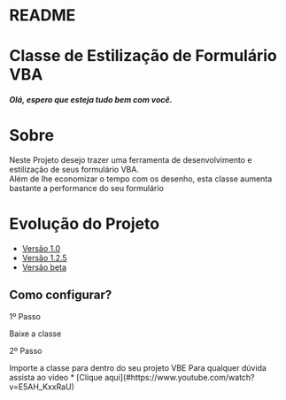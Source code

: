 # README

<h1 style={align: "center", color: "blue"}>Classe de Estilização de Formulário VBA</h1>

<h5>Olá, espero que esteja tudo bem com você.</h5>

# Sobre
<p>Neste Projeto desejo trazer uma ferramenta de desenvolvimento e estilização de seus formulário VBA. <br />
Além de lhe economizar o tempo com os desenho, esta classe aumenta bastante a performance do seu formulário
</p>

# Evolução do Projeto

* [Versão 1.0](#Sobre)
* [Versão 1.2.5](#Versao)
* [Versão beta](#versaobeta)

<h2>Como configurar?</h2>

<p>1º Passo</p>
Baixe a classe


<p>2º Passo</p>
Importe a classe para dentro do seu projeto VBE
Para qualquer dúvida assista ao video 
* [Clique aqui](#https://www.youtube.com/watch?v=E5AH_KxxRaU)



